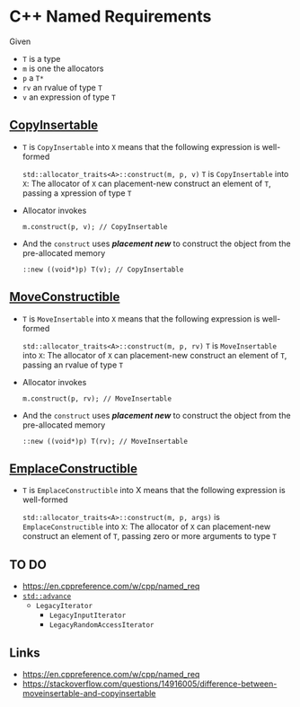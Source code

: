# C++ Named Requirements

Given
  - `T` is a type
  - `m` is one the allocators
  - `p` a `T*`
  - `rv` an rvalue of type `T`
  - `v` an expression of type `T`

## [CopyInsertable](https://en.cppreference.com/w/cpp/named_req/CopyInsertable)

- `T` is `CopyInsertable` into `X` means that the following expression is well-formed

    `std::allocator_traits<A>::construct(m, p, v)`
    `T` is `CopyInsertable` into `X`: The allocator of `X` can placement-new construct an element of `T`, passing a xpression of type `T`

- Allocator invokes

    `m.construct(p, v); // CopyInsertable`

- And the `construct` uses _**placement new**_ to construct the object from the pre-allocated memory

    `::new ((void*)p) T(v); // CopyInsertable`

## [MoveConstructible](https://en.cppreference.com/w/cpp/named_req/MoveInsertable)

- `T` is `MoveInsertable` into `X` means that the following expression is well-formed
  
    `std::allocator_traits<A>::construct(m, p, rv)`
    `T` is `MoveInsertable` into `X`: The allocator of `X` can placement-new construct an element of `T`, passing an rvalue of type `T`

- Allocator invokes

    `m.construct(p, rv); // MoveInsertable`

- And the `construct` uses _**placement new**_ to construct the object from the pre-allocated memory

    `::new ((void*)p) T(rv); // MoveInsertable`

## [EmplaceConstructible](https://en.cppreference.com/w/cpp/named_req/EmplaceConstructible)

- `T` is `EmplaceConstructible` into X means that the following expression is well-formed

    `std::allocator_traits<A>::construct(m, p, args)` is `EmplaceConstructible` into `X`: The allocator of `X` can placement-new construct an element of `T`, passing zero or more arguments to type `T`

## TO DO

- https://en.cppreference.com/w/cpp/named_req
- [`std::advance`](https://en.cppreference.com/w/cpp/iterator/advance)
  - `LegacyIterator`
    - `LegacyInputIterator`
    - `LegacyRandomAccessIterator`

## Links

- <https://en.cppreference.com/w/cpp/named_req>
- <https://stackoverflow.com/questions/14916005/difference-between-moveinsertable-and-copyinsertable>
